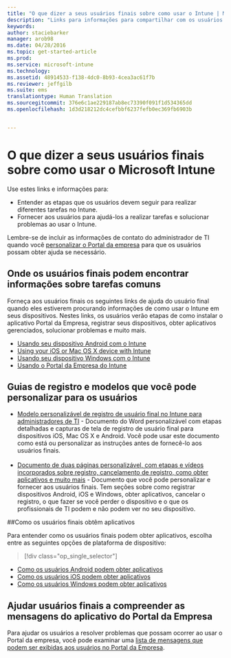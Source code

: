 ```yaml
---
title: "O que dizer a seus usuários finais sobre como usar o Intune | Microsoft Intune"
description: "Links para informações para compartilhar com os usuários finais"
keywords: 
author: staciebarker
manager: arob98
ms.date: 04/28/2016
ms.topic: get-started-article
ms.prod: 
ms.service: microsoft-intune
ms.technology: 
ms.assetid: 48914533-f138-4dc0-8b93-4cea3ac61f7b
ms.reviewer: jeffgilb
ms.suite: ems
translationtype: Human Translation
ms.sourcegitcommit: 376e6c1ae229187ab8ec73390f091f1d534365dd
ms.openlocfilehash: 1d3d218212dc4cefbbf6237fefb0ec369fb6903b


---
```




# O que dizer a seus usuários finais sobre como usar o Microsoft Intune

Use estes links e informações para:

- Entender as etapas que os usuários devem seguir para realizar diferentes tarefas no Intune.
- Fornecer aos usuários para ajudá-los a realizar tarefas e solucionar problemas ao usar o Intune.

Lembre-se de incluir as informações de contato do administrador de TI quando você [personalizar o Portal da empresa](/Intune/get-started/start-with-a-paid-subscription-to-microsoft-intune-step-7) para que os usuários possam obter ajuda se necessário.


## Onde os usuários finais podem encontrar informações sobre tarefas comuns

Forneça aos usuários finais os seguintes links de ajuda do usuário final quando eles estiverem procurando informações de como usar o Intune em seus dispositivos. Nestes links, os usuários verão etapas de como instalar o aplicativo Portal da Empresa, registrar seus dispositivos, obter aplicativos gerenciados, solucionar problemas e muito mais.

- [Usando seu dispositivo Android com o Intune](/Intune/EndUser/using-your-android-device-with-intune)
- [Using your iOS or Mac OS X device with Intune](/Intune/EndUser/using-your-ios-or-mac-os-x-device-with-intune)
- [Usando seu dispositivo Windows com o Intune](/Intune/EndUser/using-your-windows-device-with-intune)
- [Usando o Portal da Empresa do Intune](/Intune/EndUser/using-the-intune-company-portal-website)


## Guias de registro e modelos que você pode personalizar para os usuários

- [Modelo personalizável de registro de usuário final no Intune para administradores de TI](https://gallery.technet.microsoft.com/End-user-Intune-enrollment-55dfd64a) - Documento do Word personalizável com etapas detalhadas e capturas de tela de registro de usuário final para dispositivos iOS, Mac OS X e Android. Você pode usar este documento como está ou personalizar as instruções antes de fornecê-lo aos usuários finais.</br></br>
- [Documento de duas páginas personalizável, com etapas e vídeos incorporados sobre registro, cancelamento de registro, como obter aplicativos e muito mais](https://gallery.technet.microsoft.com/Intune-End-User-Enrollment-3a0c9b0c#content) - Documento que você pode personalizar e fornecer aos usuários finais. Tem seções sobre como registrar dispositivos Android, iOS e Windows, obter aplicativos, cancelar o registro, o que fazer se você perder o dispositivo e o que os profissionais de TI podem e não podem ver no seu dispositivo.

##Como os usuários finais obtêm aplicativos

Para entender como os usuários finais podem obter aplicativos, escolha entre as seguintes opções de plataforma de dispositivo:

> [!div class="op_single_selector"]
- [Como os usuários Android podem obter aplicativos](how-your-android-users-get-their-apps.md)
- [Como os usuários iOS podem obter aplicativos](how-your-ios-users-get-their-apps.md)
- [Como os usuários Windows podem obter aplicativos](how-your-windows-users-get-their-apps.md)

## Ajudar usuários finais a compreender as mensagens do aplicativo do Portal da Empresa

Para ajudar os usuários a resolver problemas que possam ocorrer ao usar o Portal da empresa, você pode examinar uma [lista de mensagens que podem ser exibidas aos usuários no Portal da Empresa](/Intune/Plan-Design/help-end-users-understand-company-portal-app-messages).



<!--HONumber=Jul16_HO3-->


